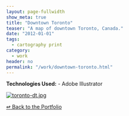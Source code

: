 ```yaml
---
layout: page-fullwidth
show_meta: true
title: "Downtown Toronto"
teaser: "A map of downtown Toronto, Canada."
date: "2012-01-01"
tags:
  - cartography print 
category:
  - work
header: no
permalink: "/work/downtown-toronto.html"
---
```




<strong>Technologies Used:</strong>  - Adobe Illustrator 


  <a href="{{site.url}}{{site.baseurl}}/images/toronto-dt.jpg" target="_blank">
    <img class="portfolio" src="{{site.url}}{{site.baseurl}}/images/toronto-dt.jpg" alt="toronto-dt.jpg">
  </a>



[<span class="back-arrow">&#8619;</span> Back to the Portfolio](/work/)